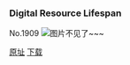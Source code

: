 ### Digital Resource Lifespan
No.1909
![图片不见了~~~](https://imgs.xkcd.com/comics/digital_resource_lifespan.png)

[原址](https://xkcd.com//1909) [下载](https://imgs.xkcd.com/comics/digital_resource_lifespan.png)

